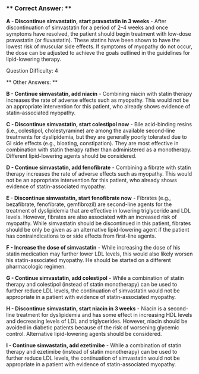 ### ** Correct Answer: **

**A - Discontinue simvastatin, start pravastatin in 3 weeks** - After discontinuation of simvastatin for a period of 2–4 weeks and once symptoms have resolved, the patient should begin treatment with low-dose pravastatin (or fluvastatin). These statins have been shown to have the lowest risk of muscular side effects. If symptoms of myopathy do not occur, the dose can be adjusted to achieve the goals outlined in the guidelines for lipid-lowering therapy.

Question Difficulty: 4

** Other Answers: **

**B - Continue simvastatin, add niacin** - Combining niacin with statin therapy increases the rate of adverse effects such as myopathy. This would not be an appropriate intervention for this patient, who already shows evidence of statin-associated myopathy.

**C - Discontinue simvastatin, start colestipol now** - Bile acid-binding resins (i.e., colestipol, cholestyramine) are among the available second-line treatments for dyslipidemia, but they are generally poorly tolerated due to GI side effects (e.g., bloating, constipation). They are most effective in combination with statin therapy rather than administered as a monotherapy. Different lipid-lowering agents should be considered.

**D - Continue simvastatin, add fenofibrate** - Combining a fibrate with statin therapy increases the rate of adverse effects such as myopathy. This would not be an appropriate intervention for this patient, who already shows evidence of statin-associated myopathy.

**E - Discontinue simvastatin, start fenofibrate now** - Fibrates (e.g., bezafibrate, fenofibrate, gemfibrozil) are second-line agents for the treatment of dyslipidemia that are effective in lowering triglyceride and LDL levels. However, fibrates are also associated with an increased risk of myopathy. While simvastatin should be discontinued in this patient, fibrates should be only be given as an alternative lipid-lowering agent if the patient has contraindications to or side effects from first-line agents.

**F - Increase the dose of simvastatin** - While increasing the dose of his statin medication may further lower LDL levels, this would also likely worsen his statin-associated myopathy. He should be started on a different pharmacologic regimen.

**G - Continue simvastatin, add colestipol** - While a combination of statin therapy and colestipol (instead of statin monotherapy) can be used to further reduce LDL levels, the continuation of simvastatin would not be appropriate in a patient with evidence of statin-associated myopathy.

**H - Discontinue simvastatin, start niacin in 3 weeks** - Niacin is a second-line treatment for dyslipidemia and has some effect in increasing HDL levels and decreasing levels of LDL and triglycerides. However, niacin should be avoided in diabetic patients because of the risk of worsening glycemic control. Alternative lipid-lowering agents should be considered.

**I - Continue simvastatin, add ezetimibe** - While a combination of statin therapy and ezetimibe (instead of statin monotherapy) can be used to further reduce LDL levels, the continuation of simvastatin would not be appropriate in a patient with evidence of statin-associated myopathy.

